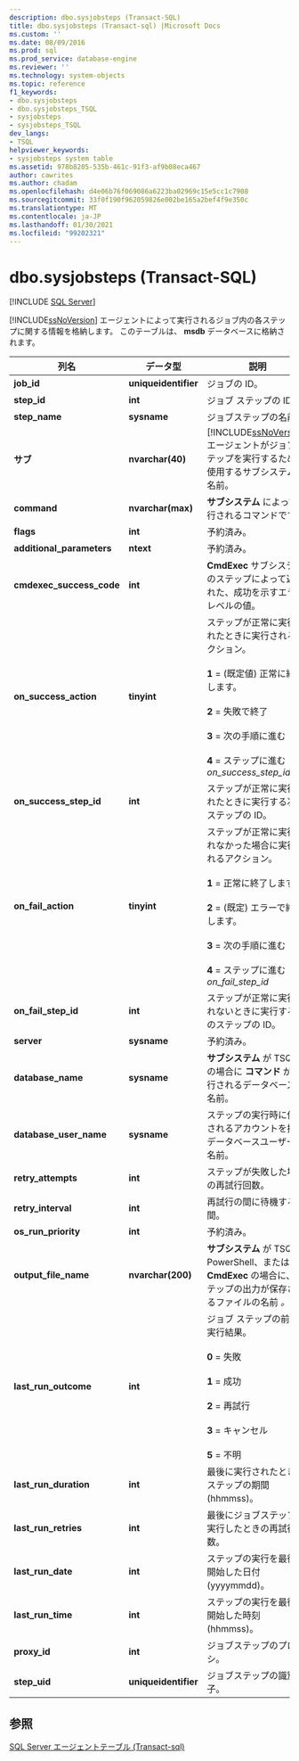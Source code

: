 ```yaml
---
description: dbo.sysjobsteps (Transact-SQL)
title: dbo.sysjobsteps (Transact-sql) |Microsoft Docs
ms.custom: ''
ms.date: 08/09/2016
ms.prod: sql
ms.prod_service: database-engine
ms.reviewer: ''
ms.technology: system-objects
ms.topic: reference
f1_keywords:
- dbo.sysjobsteps
- dbo.sysjobsteps_TSQL
- sysjobsteps
- sysjobsteps_TSQL
dev_langs:
- TSQL
helpviewer_keywords:
- sysjobsteps system table
ms.assetid: 978b8205-535b-461c-91f3-af9b08eca467
author: cawrites
ms.author: chadam
ms.openlocfilehash: d4e06b76f069086a6223ba02969c15e5cc1c7908
ms.sourcegitcommit: 33f0f190f962059826e002be165a2bef4f9e350c
ms.translationtype: MT
ms.contentlocale: ja-JP
ms.lasthandoff: 01/30/2021
ms.locfileid: "99202321"
---
```

# <a name="dbosysjobsteps-transact-sql"></a>dbo.sysjobsteps (Transact-SQL)
[!INCLUDE [SQL Server](../../includes/applies-to-version/sqlserver.md)]

  [!INCLUDE[ssNoVersion](../../includes/ssnoversion-md.md)] エージェントによって実行されるジョブ内の各ステップに関する情報を格納します。 このテーブルは、 **msdb** データベースに格納されます。  
  
|列名|データ型|説明|  
|-----------------|---------------|-----------------|  
|**job_id**|**uniqueidentifier**|ジョブの ID。|  
|**step_id**|**int**|ジョブ ステップの ID。|  
|**step_name**|**sysname**|ジョブステップの名前。|  
|**サブ**|**nvarchar(40)**|[!INCLUDE[ssNoVersion](../../includes/ssnoversion-md.md)] エージェントがジョブ ステップを実行するために使用するサブシステムの名前。|  
|**command**|**nvarchar(max)**|**サブシステム** によって実行されるコマンドです。|  
|**flags**|**int**|予約済み。|  
|**additional_parameters**|**ntext**|予約済み。|  
|**cmdexec_success_code**|**int**|**CmdExec** サブシステムのステップによって返された、成功を示すエラーレベルの値。|  
|**on_success_action**|**tinyint**|ステップが正常に実行されたときに実行されるアクション。<br /><br /> **1** = (既定値) 正常に終了します。<br /><br /> **2** = 失敗で終了<br /><br /> **3** = 次の手順に進む<br /><br /> **4** = ステップに進む _on_success_step_id_|
|**on_success_step_id**|**int**|ステップが正常に実行されたときに実行する次のステップの ID。|  
|**on_fail_action**|**tinyint**|ステップが正常に実行されなかった場合に実行されるアクション。<br /><br /> **1** = 正常に終了します。<br /><br /> **2** = (既定) エラーで終了します。<br /><br /> **3** = 次の手順に進む<br /><br /> **4** = ステップに進む _on_fail_step_id_|
|**on_fail_step_id**|**int**|ステップが正常に実行されないときに実行する次のステップの ID。|  
|**server**|**sysname**|予約済み。|  
|**database_name**|**sysname**|**サブシステム** が TSQL の場合に **コマンド** が実行されるデータベースの名前。|  
|**database_user_name**|**sysname**|ステップの実行時に使用されるアカウントを持つデータベースユーザーの名前。|  
|**retry_attempts**|**int**|ステップが失敗した場合の再試行回数。|  
|**retry_interval**|**int**|再試行の間に待機する時間。|  
|**os_run_priority**|**int**|予約済み。|  
|**output_file_name**|**nvarchar(200)**|**サブシステム** が TSQL、PowerShell、または **CmdExec** の場合に、ステップの出力が保存されるファイルの名前 _。_|  
|**last_run_outcome**|**int**|ジョブ ステップの前回の実行結果。<br /><br /> **0** = 失敗<br /><br /> **1** = 成功<br /><br /> **2** = 再試行<br /><br /> **3** = キャンセル<br /><br /> **5** = 不明|  
|**last_run_duration**|**int**|最後に実行されたときのステップの期間 (hhmmss)。|  
|**last_run_retries**|**int**|最後にジョブステップを実行したときの再試行回数。|  
|**last_run_date**|**int**|ステップの実行を最後に開始した日付 (yyyymmdd)。|  
|**last_run_time**|**int**|ステップの実行を最後に開始した時刻 (hhmmss)。|  
|**proxy_id**|**int**|ジョブステップのプロキシ。|  
|**step_uid**|**uniqueidentifier**|ジョブステップの識別子。|  
  
## <a name="see-also"></a>参照  
 [SQL Server エージェントテーブル &#40;Transact-sql&#41;](../../relational-databases/system-tables/sql-server-agent-tables-transact-sql.md)  
  
  
